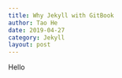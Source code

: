 ```yaml
---
title: Why Jekyll with GitBook
author: Tao He
date: 2019-04-27
category: Jekyll
layout: post
---
```


Hello
